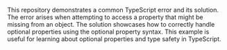 This repository demonstrates a common TypeScript error and its solution. The error arises when attempting to access a property that might be missing from an object.  The solution showcases how to correctly handle optional properties using the optional property syntax. This example is useful for learning about optional properties and type safety in TypeScript.